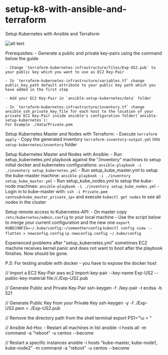# setup-k8-with-ansible-and-terraform
Setup Kubernetes with Ansible and Terraform 

![alt text](https://raw.githubusercontent.com/exploitx3/setup-k8-with-ansible-and-terraform/master/terraform-kubernetes-infrastructure/docs/infrastructure-diagram.png)


Prerequisites:
    - Generate a public and private key-pairs using the command below the guide

    - Change `terraform-kubernetes-infrastructure/files/Exp-US2.pub` to your public key which you want to use as EC2 Key-Pair

    - In `terraform-kubernetes-infrastructure/variables.tf` change public_key_path default attribute to your public key path which you have added in the first step

    - Add your EC2 Key-Pair in `ansible-setup-kubernetes/data` folder

    - In `terraform-kubernetes-infrastructure/inventory.tf` change ansible_ssh_private_key_file for each host to the location of your private EC2 Key-Pair inside ansible's configuration folder(`ansible-setup-kubernetes`):
    For Example ./data/Private.pem


Setup Kubernetes Master and Nodes with Terraform:
    - Execute `terraform apply`
    - Copy the generated inventory `terraform-inventory-output.yml` into 
        `setup-kubernetes/inventory` folder
    
Setup Kubernetes Master and Nodes with Ansible:
    - Run setup_kubernetes.yml playbook against the "/inventory" machines to setup initial docker and kubernetes configurations: 
        `ansible-playbook -i ./inventory setup_kubernetes.yml`
    - Run setup_kube_master.yml to setup the kube-master machine: 
        `ansible-playbook -i ./inventory setup_kube_master.yml`
    - Run setup_kube_nodes.yml to setup the kube-node machines:
        `ansible-playbook -i ./inventory setup_kube_nodes.yml`
    - Login in to kube-master with: `ssh -i Private.pem centos@<kube_master_private_ip>`
        and execute `kubectl get nodes` to see all nodes in the cluster

Setup remote access to Kubernetes-API:
    - On master copy `/etc/kubernetes/admin.config` to your local machine
    - Use the script below to merge your current configuration and the new one
        `export KUBECONFIG=~/.kube/config:~/someotherconfig` 
	    `kubectl config view --flatten > newconfig.config`
	    `cp newconfig.config ~/.kube/config`
        
Experienced problems after "setup_kubernetes.yml" sometimes EC2 machine receives kernel panic and does not want to boot after the playbook finishes. Now should be gone.

P.S: For testing ansible with docker - you have to expose the docker host 

// Import a EC2 Key-Pair
aws ec2 import-key-pair --key-name Exp-US2 --public-key-material file://./Exp-US2.pub

// Generate Public and Private Key-Pair
ssh-keygen -f ./key-pair -t ecdsa -b 521

// Generate Public Key from your Private Key
ssh-keygen -y -f ./Exp-US2.pem > ./Exp-US2.pub

// Remove the directory path from the shell terminal
export PS1="\u > "

// Ansible Ad-Hoc - Restart all machines in list
ansible -i hosts all -m command -a "reboot" -u centos --become

// Restart a specific instances
ansible -i hosts "kube-master, kube-node1, kube-node2" -m command -a "reboot" -u centos --become